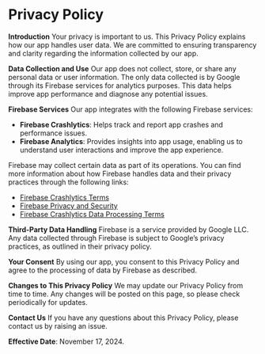 # Privacy Policy

**Introduction**
Your privacy is important to us. This Privacy Policy explains how our app handles user data. We are committed to ensuring transparency and clarity regarding the information collected by our app.

**Data Collection and Use**
Our app does not collect, store, or share any personal data or user information. The only data collected is by Google through its Firebase services for analytics purposes. This data helps improve app performance and diagnose any potential issues.

**Firebase Services**
Our app integrates with the following Firebase services:

- **Firebase Crashlytics**: Helps track and report app crashes and performance issues.
- **Firebase Analytics**: Provides insights into app usage, enabling us to understand user interactions and improve the app experience.

Firebase may collect certain data as part of its operations. You can find more information about how Firebase handles data and their privacy practices through the following links:

- [Firebase Crashlytics Terms](https://firebase.google.com/terms/crashlytics/)
- [Firebase Privacy and Security](https://firebase.google.com/support/privacy/)
- [Firebase Crashlytics Data Processing Terms](https://firebase.google.com/terms/crashlytics-app-distribution-data-processing-terms/20210927)

**Third-Party Data Handling**
Firebase is a service provided by Google LLC. Any data collected through Firebase is subject to Google’s privacy practices, as outlined in their privacy policy.

**Your Consent**
By using our app, you consent to this Privacy Policy and agree to the processing of data by Firebase as described.

**Changes to This Privacy Policy**
We may update our Privacy Policy from time to time. Any changes will be posted on this page, so please check periodically for updates.

**Contact Us**
If you have any questions about this Privacy Policy, please contact us by raising an issue.

**Effective Date**: November 17, 2024.
